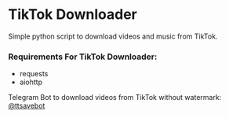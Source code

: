 # TikTok Downloader

Simple python script to download videos and music from TikTok.

### Requirements For TikTok Downloader:
 * requests
 * aiohttp

Telegram Bot to download videos from TikTok without watermark: [@ttsavebot](https://t.me/ttsavebot)
